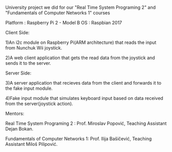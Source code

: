 University project we did for our "Real Time System Programing 2" and "Fundamentals of Computer Networks 1" courses


Platform : Raspberry Pi 2 - Model B 
OS : Raspbian 2017

Client Side:

1)An i2c module on Raspberry Pi(ARM architecture) that reads the input from Nunchuk Wii joystick.



2)A web client application that gets the read data from the joystick and sends it to the server.

Server Side:

3)A server application that recieves data from the client and forwards it to the fake input module.

4)Fake input module that simulates keyboard input based on data received from the server(joystick action).



Mentors:

Real Time System Programing 2 : Prof. Miroslav Popović, Teaching Assistant Dejan Bokan.

Fundamentals of Computer Networks 1: Prof. Ilija Bašičević, Teaching Assistant Miloš Pilipović.



